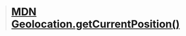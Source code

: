 >    # [MDN Geolocation.getCurrentPosition()](https://developer.mozilla.org/en-US/docs/Web/API/Geolocation/getCurrentPosition)